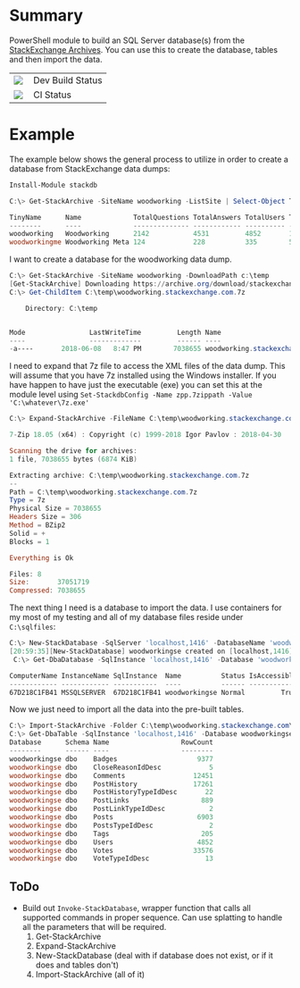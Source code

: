 # Summary

PowerShell module to build an SQL Server database(s) from the [StackExchange Archives](https://archive.org/details/stackexchange). You can use this to create the database, tables and then import the data.

<table>
  <tbody>
    <tr>
      <td><img align="left" src="https://wshawnmelton.visualstudio.com/_apis/public/build/definitions/640c5abb-34bd-4423-9e10-8f7e92e7f918/2/badge"></td>
<td>Dev Build Status</td>
</tr>
<tr><td><img align="left" src="https://wshawnmelton.visualstudio.com/_apis/public/build/definitions/640c5abb-34bd-4423-9e10-8f7e92e7f918/1/badge"></td><td>CI Status</td>
</tr>
</tbody>
</table>

# Example

The example below shows the general process to utilize in order to create a database from StackExchange data dumps:

```powershell
Install-Module stackdb

C:\> Get-StackArchive -SiteName woodworking -ListSite | Select-Object TinyName, Name, Total* | Format-Table

TinyName      Name             TotalQuestions TotalAnswers TotalUsers TotalComments TotalTags
--------      ----             -------------- ------------ ---------- ------------- ---------
woodworking   Woodworking      2142           4531         4852       12451         205
woodworkingme Woodworking Meta 124            228          335        596           72
```

I want to create a database for the woodworking data dump.

```powershell
C:\> Get-StackArchive -SiteName woodworking -DownloadPath c:\temp
[Get-StackArchive] Downloading https://archive.org/download/stackexchange/woodworking.stackexchange.com.7z to c:\temp\woodworking.stackexchange.com.7z][Get-StackArchive] Download completed!
C:\> Get-ChildItem C:\temp\woodworking.stackexchange.com.7z

    Directory: C:\temp


Mode                LastWriteTime         Length Name
----                -------------         ------ ----
-a----       2018-06-08   8:47 PM        7038655 woodworking.stackexchange.com.7z
```

I need to expand that 7z file to access the XML files of the data dump. This will assume that you have 7z installed using the Windows installer. If you have happen to have just the executable (exe) you can set this at the module level using `Set-StackdbConfig -Name zpp.7zippath -Value 'C:\whatever\7z.exe'`

```powershell
C:\> Expand-StackArchive -FileName C:\temp\woodworking.stackexchange.com.7z -ExportPath c:\temp

7-Zip 18.05 (x64) : Copyright (c) 1999-2018 Igor Pavlov : 2018-04-30

Scanning the drive for archives:
1 file, 7038655 bytes (6874 KiB)

Extracting archive: C:\temp\woodworking.stackexchange.com.7z
--
Path = C:\temp\woodworking.stackexchange.com.7z
Type = 7z
Physical Size = 7038655
Headers Size = 306
Method = BZip2
Solid = +
Blocks = 1

Everything is Ok

Files: 8
Size:       37051719
Compressed: 7038655
```

The next thing I need is a database to import the data. I use containers for my most of my testing and all of my database files reside under `C:\sqlfiles`:

```powershell
C:\> New-StackDatabase -SqlServer 'localhost,1416' -DatabaseName 'woodworkingse' -DataPath c:\sqlfiles -LogPath c:\sqlfiles
[20:59:35][New-StackDatabase] woodworkingse created on [localhost,1416]
 C:\> Get-DbaDatabase -SqlInstance 'localhost,1416' -Database 'woodworkingse' | ft

ComputerName InstanceName SqlInstance  Name          Status IsAccessible RecoveryModel LogReuseWaitStatus SizeMB Compatibility Collation
------------ ------------ -----------  ----          ------ ------------ ------------- ------------------ ------ ------------- ---------
67D218C1FB41 MSSQLSERVER  67D218C1FB41 woodworkingse Normal         True          Full            Nothing    175    Version130 SQL_Latin1_Gen...
```

Now we just need to import all the data into the pre-built tables.

```powershell
C:\> Import-StackArchive -Folder C:\temp\woodworking.stackexchange.com\ -SqlServer 'localhost,1416'-Database woodworkingse -Schema 'dbo'
C:\> Get-DbaTable -SqlInstance 'localhost,1416' -Database woodworkingse | select database, schema, name, rowcount
Database      Schema Name                  RowCount
--------      ------ ----                  --------
woodworkingse dbo    Badges                    9377
woodworkingse dbo    CloseReasonIdDesc            5
woodworkingse dbo    Comments                 12451
woodworkingse dbo    PostHistory              17261
woodworkingse dbo    PostHistoryTypeIdDesc       22
woodworkingse dbo    PostLinks                  889
woodworkingse dbo    PostLinkTypeIdDesc           2
woodworkingse dbo    Posts                     6903
woodworkingse dbo    PostsTypeIdDesc              2
woodworkingse dbo    Tags                       205
woodworkingse dbo    Users                     4852
woodworkingse dbo    Votes                    33576
woodworkingse dbo    VoteTypeIdDesc              13
```

## ToDo

- Build out `Invoke-StackDatabase`, wrapper function that calls all supported commands in proper sequence. Can use splatting to handle all the parameters that will be required.
    1. Get-StackArchive
    2. Expand-StackArchive
    3. New-StackDatabase (deal with if database does not exist, or if it does and tables don't)
    4. Import-StackArchive (all of it)
